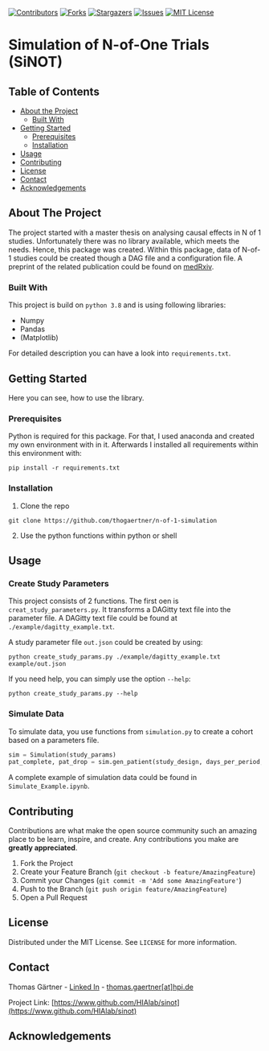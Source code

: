 
[![Contributors][contributors-shield]][contributors-url]
[![Forks][forks-shield]][forks-url]
[![Stargazers][stars-shield]][stars-url]
[![Issues][issues-shield]][issues-url]
[![MIT License][license-shield]][license-url]

# Simulation of N-of-One Trials (SiNOT)

<!-- TABLE OF CONTENTS -->
## Table of Contents

* [About the Project](#about-the-project)
  * [Built With](#built-with)
* [Getting Started](#getting-started)
  * [Prerequisites](#prerequisites)
  * [Installation](#installation)
* [Usage](#usage)
* [Contributing](#contributing)
* [License](#license)
* [Contact](#contact)
* [Acknowledgements](#acknowledgements)



<!-- ABOUT THE PROJECT -->
## About The Project
The project started with a master thesis on analysing causal effects in N of 1 studies. Unfortunately there was no library available, which meets the needs. Hence, this package was created. Within this package, data of N-of-1 studies could be created though a DAG file and a configuration file. A preprint of the related publication could be found on [medRxiv](https://www.medrxiv.org/content/10.1101/2022.07.21.22277832v1).

### Built With
This project is build on `python 3.8` and is using following libraries: 
* Numpy
* Pandas
* (Matplotlib)

For detailed description you can have a look into `requirements.txt`.


<!-- GETTING STARTED -->
## Getting Started
Here you can see, how to use the library.

### Prerequisites

Python is required for this package. For that, I used anaconda and created my own environment with in it. 
Afterwards I installed all requirements within this environment with:

```shell
pip install -r requirements.txt
```

### Installation

1. Clone the repo
```shell
git clone https://github.com/thogaertner/n-of-1-simulation
```
2. Use the python functions within python or shell


<!-- USAGE EXAMPLES -->
## Usage

### Create Study Parameters
This project consists of 2 functions. The first oen is `creat_study_parameters.py`. It transforms a DAGitty text file into the parameter file.
A DAGitty text file could be found at `./example/dagitty_example.txt`. 

A study parameter file `out.json` could be created by using:
```shell
python create_study_params.py ./example/dagitty_example.txt example/out.json
```

If you need help, you can simply use the option `--help`:
```shell 
python create_study_params.py --help
```

### Simulate Data

To simulate data, you use functions from `simulation.py` to create a cohort based on a parameters file.

```python
sim = Simulation(study_params)
pat_complete, pat_drop = sim.gen_patient(study_design, days_per_period, drop_out=drop_out)
```

A complete example of simulation data could be found in `Simulate_Example.ipynb`.


<!-- CONTRIBUTING -->
## Contributing

Contributions are what make the open source community such an amazing place to be learn, inspire, and create. Any contributions you make are **greatly appreciated**.

1. Fork the Project
2. Create your Feature Branch (`git checkout -b feature/AmazingFeature`)
3. Commit your Changes (`git commit -m 'Add some AmazingFeature'`)
4. Push to the Branch (`git push origin feature/AmazingFeature`)
5. Open a Pull Request



<!-- LICENSE -->
## License

Distributed under the MIT License. See `LICENSE` for more information.



<!-- CONTACT -->
## Contact

Thomas Gärtner - [Linked In][linkedin-url] - [thomas.gaertner[at]hpi.de](mailto:thomas.gaertner@hpi.de)

Project Link: [https://www.github.com/HIAlab/sinot](https://www.github.com/HIAlab/sinot)



<!-- ACKNOWLEDGEMENTS -->
## Acknowledgements

<!-- MARKDOWN LINKS & IMAGES -->
<!-- https://www.markdownguide.org/basic-syntax/#reference-style-links -->
[contributors-shield]: https://img.shields.io/github/contributors/thogaertner/sinot.svg?style=flat-square
[contributors-url]: https://github.com/thogaertner/sinot/graphs/contributors
[forks-shield]: https://img.shields.io/github/forks/thogaertner/sinot.svg?style=flat-square
[forks-url]: https://github.com/thogaertner/sinot/network/members
[stars-shield]: https://img.shields.io/github/stars/thogaertner/sinot.svg?style=flat-square
[stars-url]: vhttps://github.com/thogaertner/sinot/stargazers
[issues-shield]: https://img.shields.io/github/issues/thogaertner/sinot.svg?style=flat-square
[issues-url]: https://github.com/thogaertner/sinot/issues
[license-shield]: https://img.shields.io/github/license/thogaertner/sinot.svg?style=flat-square
[license-url]: https://github.com/thogaertner/sinot/blob/master/LICENSE
[linkedin-shield]: https://img.shields.io/badge/-LinkedIn-black.svg?style=flat-square&logo=linkedin&colorB=555
[linkedin-url]: https://www.linkedin.com/in/thomas-g%C3%A4rtner-490658143/
